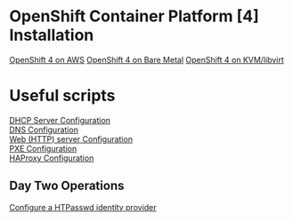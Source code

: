# OpenShift Container Platform [4] Installation 

[OpenShift 4 on AWS](aws/)
[OpenShift 4 on Bare Metal](bare-metal/)
[OpenShift 4 on KVM/libvirt](kvm-scripts/)

# Useful scripts
[DHCP Server Configuration]()  
[DNS Configuration]()  
[Web (HTTP) server Configuration](webserver-configuration/)  
[PXE Configuration](pxe-configuration/)  
[HAProxy Configuration](haproxy-configuration/)  

## Day Two Operations
[Configure a HTPasswd identity provider](configure-htpasswd-identity-provider.md)